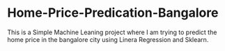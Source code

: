 # Home-Price-Predication-Bangalore
This is a Simple Machine Leaning project where I am trying to predict the home price in the bangalore city using Linera Regression and Sklearn.
